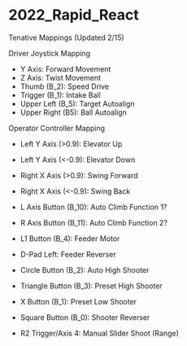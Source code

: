 # 2022_Rapid_React

Tenative Mappings (Updated 2/15)

Driver Joystick Mapping
- Y Axis:           Forward Movement
- Z Axis:           Twist Movement
- Thumb (B_2):      Speed Drive
- Trigger (B_1):    Intake Ball
- Upper Left (B_5): Target Autoalign
- Upper Right (B5): Ball Autoalign




Operator Controller Mapping
- Left Y Axis (>0.9):    Elevator Up
- Left Y Axis (<-0.9):   Elevator Down
- Right X Axis (>0.9):   Swing Forward
- Right X Axis (<-0.9):  Swing Back

- L Axis Button (B_10):  Auto Climb Function 1?
- R Axis Button (B_11):  Auto Climb Function 2?

- L1 Button (B_4):       Feeder Motor 
- D-Pad Left:            Feeder Reverser

- Circle Button (B_2):   Auto High Shooter
- Triangle Button (B_3): Preset High Shooter
- X Button (B_1):        Preset Low Shooter
- Square Button (B_0):   Shooter Reverser
- R2 Trigger/Axis 4:     Manual Slider Shoot (Range)





 
